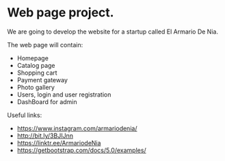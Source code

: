# Web page project.

We are going to develop the website for a startup called El Armario De Nia.

The web page will contain:
- Homepage
- Catalog page
- Shopping cart
- Payment gateway
- Photo gallery
- Users, login and user registration
- DashBoard for admin

Useful links:
- https://www.instagram.com/armariodenia/
- http://bit.ly/3BJIJnn
- https://linktr.ee/ArmariodeNia
- https://getbootstrap.com/docs/5.0/examples/
